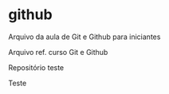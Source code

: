 # github

Arquivo da aula de Git e Github para iniciantes

Arquivo ref. curso Git e Github

Repositório teste

Teste

